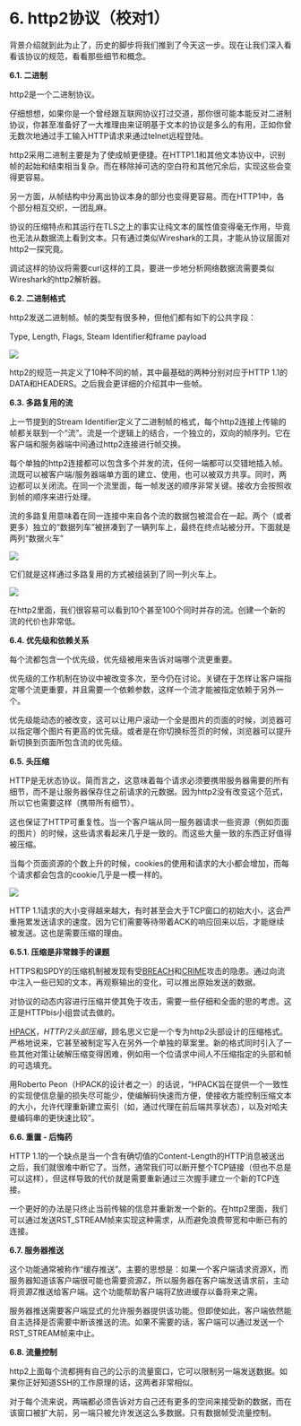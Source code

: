 # 6. http2协议（校对1）

背景介绍就到此为止了，历史的脚步将我们推到了今天这一步。现在让我们深入看看该协议的规范，看看那些细节和概念。

**6.1. 二进制**

http2是一个二进制协议。

仔细想想，如果你是一个曾经跟互联网协议打过交道，那你很可能本能反对二进制协议，你甚至准备好了一大堆理由来证明基于文本的协议是多么的有用，正如你曾无数次地通过手工输入HTTP请求来通过telnet远程登陆。

http2采用二进制主要是为了使成帧更便捷。在HTTP1.1和其他文本协议中，识别帧的起始和结束相当复杂。而在移除掉可选的空白符和其他冗余后，实现这些会变得更容易。

另一方面，从帧结构中分离出协议本身的部分也变得更容易。而在HTTP1中，各个部分相互交织，一团乱麻。

协议的压缩特点和其运行在TLS之上的事实让纯文本的属性值变得毫无作用，毕竟也无法从数据流上看到文本。只有通过类似Wireshark的工具，才能从协议层面对http2一探究竟。

调试这样的协议将需要curl这样的工具，要进一步地分析网络数据流需要类似Wireshark的http2解析器。

**6.2. 二进制格式**

http2发送二进制帧。帧的类型有很多种，但他们都有如下的公共字段：

Type, Length, Flags, Steam Identifier和frame payload

![][1]

http2的规范一共定义了10种不同的帧，其中最基础的两种分别对应于HTTP 1.1的DATA和HEADERS。之后我会更详细的介绍其中一些帧。

**6.3. 多路复用的流**

上一节提到的Stream Identifier定义了二进制帧的格式，每个http2连接上传输的帧都关联到一个“流”。流是一个逻辑上的结合，一个独立的，双向的帧序列。它在客户端和服务器端中间通过http2连接进行帧交换。

每个单独的http2连接都可以包含多个并发的流，任何一端都可以交错地插入帧。<!-- 这一句好像不太对 -->流既可以被客户端/服务器端单方面的建立、使用，也可以被双方共享。同时，两边都可以关闭流。在同一个流里面，每一帧发送的顺序非常关键。接收方会按照收到帧的顺序来进行处理。

流的多路复用意味着在同一连接中来自各个流的数据包被混合在一起。两个（或者更多）独立的“数据列车”被拼凑到了一辆列车上，最终在终点站被分开。下面就是两列“数据火车”

![][2]

它们就是这样通过多路复用的方式被组装到了同一列火车上。

![][3]

在http2里面，我们很容易可以看到10个甚至100个同时并存的流。创建一个新的流的代价也非常低。

**6.4. 优先级和依赖关系**

每个流都包含一个优先级，优先级被用来告诉对端哪个流更重要。

优先级的工作机制在协议中被改变多次，至今仍在讨论。关键在于怎样让客户端指定哪个流更重要，并且需要一个依赖参数，这样一个流才能被指定依赖于另外一个。

优先级能动态的被改变，这可以让用户滚动一个全是图片的页面的时候，浏览器可以指定哪个图片有更高的优先级。或者是在你切换标签页的时候，浏览器可以提升新切换到页面所包含流的优先级。

**6.5. 头压缩**

HTTP是无状态协议。简而言之，这意味着每个请求必须要携带服务器需要的所有细节，而不是让服务器保存住之前请求的元数据。因为http2没有改变这个范式，所以它也需要这样（携带所有细节）。

这也保证了HTTP可重复性。当一个客户端从同一服务器请求一些资源（例如页面的图片）的时候，这些请求看起来几乎是一致的。而这些大量一致的东西正好值得被压缩。

当每个页面资源的个数上升的时候，cookies的使用和请求的大小都会增加，而每个请求都会包含的cookie几乎是一模一样的。

![][4]

HTTP 1.1请求的大小变得越来越大，有时甚至会大于TCP窗口的初始大小，这会严重拖累发送请求的速度。因为它们需要等待带着ACK的响应回来以后，才能继续被发送。这也是需要压缩的理由。

**6.5.1. 压缩是非常棘手的课题**

HTTPS和SPDY的压缩机制被发现有受[BREACH](http://en.wikipedia.org/wiki/BREACH_%28security_exploit%29)和[CRIME](http://en.wikipedia.org/wiki/CRIME)攻击的隐患。通过向流中注入一些已知的文本，再观察输出的变化，可以推出原始发送的数据。

对协议的动态内容进行压缩并使其免于攻击，需要一些仔细和全面的思的考虑。这正是HTTPbis小组尝试去做的。

[HPACK](http://tools.ietf.org/html/draft-ietf-httpbis-header-compression-12)，*HTTP/2头部压缩*，顾名思义它是一个专为http2头部设计的压缩格式。严格地说来，它甚至被制定写入在另外一个单独的草案里。新的格式同时引入了一些其他对策让破解压缩变得困难，例如用一个位请求中间人不压缩指定的头部和帧的可选填充。

用Roberto Peon（HPACK的设计者之一）的话说，“HPACK旨在提供一个一致性的实现使信息量的损失尽可能少，使编解码快速而方便，使接收方能控制压缩文本的大小，允许代理重新建立索引（如，通过代理在前后端共享状态），以及对哈夫曼编码串的更快速比较”。<!-- 这一段需要review -->

**6.6. 重置 - 后悔药**<!-- 这个翻译太别扭了。。-->

HTTP 1.1的一个缺点是当一个含有确切值的Content-Length的HTTP消息被送出之后，我们就很难中断它了。当然，通常我们可以断开整个TCP链接（但也不总是可以这样），但这样导致的代价就是需要重新通过三次握手建立一个新的TCP连接。

一个更好的办法是只终止当前传输的信息并重新发一个新的。在http2里面，我们可以通过发送RST_STREAM帧来实现这种需求，从而避免浪费带宽和中断已有的连接。<!-- 这一段翻译的1.11版本原文-->

**6.7. 服务器推送**

这个功能通常被称作“缓存推送”。主要的思想是：如果一个客户端请求资源X，而服务器知道该客户端很可能也需要资源Z，所以服务器在客户端发送请求前，主动将资源Z推送给客户端。这个功能帮助客户端将Z放进缓存以备将来之需。

服务器推送需要客户端显式的允许服务器提供该功能。但即使如此，客户端依然能自主选择是否需要中断该推送的流。如果不需要的话，客户端可以通过发送一个RST_STREAM帧来中止。

**6.8. 流量控制**

http2上面每个流都拥有自己的公示的流量窗口，它可以限制另一端发送数据。如果你正好知道SSH的工作原理的话，这两者非常相似。

对于每个流来说，两端都必须告诉对方自己还有更多的空间来接受新的数据，而在该窗口被扩大前，另一端只被允许发送这么多数据。只有数据帧受流量控制。

[1]: ./imgs/binary.png
[2]: ./imgs/multiplexing_1.png
[3]: ./imgs/multiplexing_2.png
[4]: ./imgs/compression.png